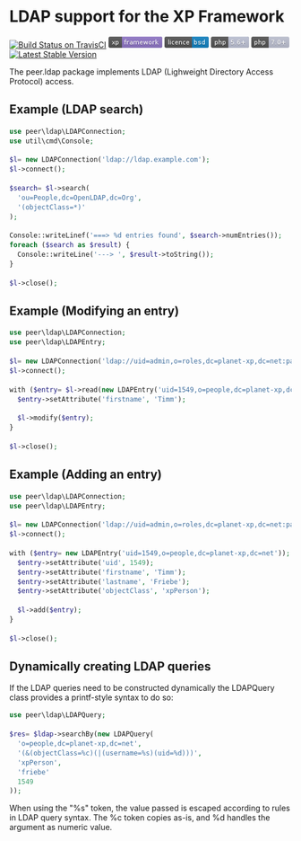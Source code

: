 LDAP support for the XP Framework
========================================================================

[![Build Status on TravisCI](https://secure.travis-ci.org/xp-framework/ldap.svg)](http://travis-ci.org/xp-framework/ldap)
[![XP Framework Module](https://raw.githubusercontent.com/xp-framework/web/master/static/xp-framework-badge.png)](https://github.com/xp-framework/core)
[![BSD Licence](https://raw.githubusercontent.com/xp-framework/web/master/static/licence-bsd.png)](https://github.com/xp-framework/core/blob/master/LICENCE.md)
[![Required PHP 5.6+](https://raw.githubusercontent.com/xp-framework/web/master/static/php-5_6plus.png)](http://php.net/)
[![Supports PHP 7.0+](https://raw.githubusercontent.com/xp-framework/web/master/static/php-7_0plus.png)](http://php.net/)
[![Latest Stable Version](https://poser.pugx.org/xp-framework/ldap/version.png)](https://packagist.org/packages/xp-framework/ldap)

The peer.ldap package implements LDAP (Lighweight Directory Access Protocol) access.

Example (LDAP search)
---------------------

```php
use peer\ldap\LDAPConnection;
use util\cmd\Console;

$l= new LDAPConnection('ldap://ldap.example.com');
$l->connect();

$search= $l->search(
  'ou=People,dc=OpenLDAP,dc=Org', 
  '(objectClass=*)'
);
  
Console::writeLinef('===> %d entries found', $search->numEntries());
foreach ($search as $result) {
  Console::writeLine('---> ', $result->toString());
}

$l->close();
```

Example (Modifying an entry)
----------------------------

```php
use peer\ldap\LDAPConnection;
use peer\ldap\LDAPEntry;

$l= new LDAPConnection('ldap://uid=admin,o=roles,dc=planet-xp,dc=net:password@ldap.example.com');
$l->connect();

with ($entry= $l->read(new LDAPEntry('uid=1549,o=people,dc=planet-xp,dc=net'))); {
  $entry->setAttribute('firstname', 'Timm');

  $l->modify($entry);
}

$l->close();
```

Example (Adding an entry)
-------------------------

```php
use peer\ldap\LDAPConnection;
use peer\ldap\LDAPEntry;

$l= new LDAPConnection('ldap://uid=admin,o=roles,dc=planet-xp,dc=net:password@ldap.example.com');
$l->connect();

with ($entry= new LDAPEntry('uid=1549,o=people,dc=planet-xp,dc=net')); {
  $entry->setAttribute('uid', 1549);
  $entry->setAttribute('firstname', 'Timm');
  $entry->setAttribute('lastname', 'Friebe');
  $entry->setAttribute('objectClass', 'xpPerson');

  $l->add($entry);
}

$l->close();
```

Dynamically creating LDAP queries
---------------------------------
If the LDAP queries need to be constructed dynamically the LDAPQuery
class provides a printf-style syntax to do so:

```php
use peer\ldap\LDAPQuery;

$res= $ldap->searchBy(new LDAPQuery(
  'o=people,dc=planet-xp,dc=net',
  '(&(objectClass=%c)(|(username=%s)(uid=%d)))',
  'xpPerson',
  'friebe'
  1549
));
```

When using the "%s" token, the value passed is escaped according to 
rules in LDAP query syntax. The %c token copies as-is, and %d handles
the argument as numeric value.
